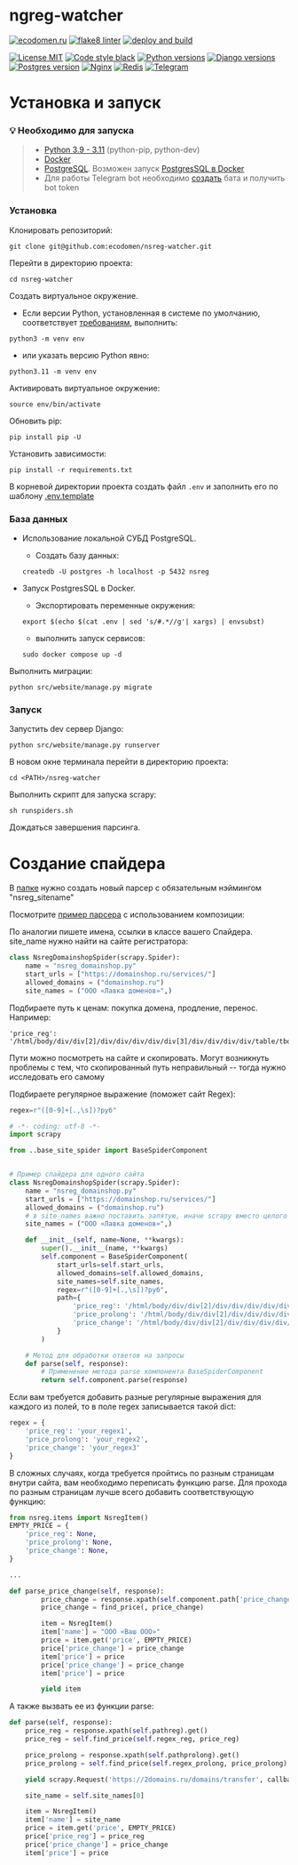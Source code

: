 # ngreg-watcher

[![ecodomen.ru](https://img.shields.io/website?url=https%3A%2F%2Fecodomen.ru%2F)](https://ecodomen.ru/)
[![flake8 linter](https://github.com/ecodomen/nsreg-watcher/actions/workflows/linter.yml/badge.svg)](https://github.com/ecodomen/nsreg-watcher/actions/workflows/linter.yml)
[![deploy and build](https://github.com/ecodomen/nsreg-watcher/actions/workflows/deploy.yml/badge.svg)](https://github.com/ecodomen/nsreg-watcher/actions/workflows/deploy.yml)

[![License MIT](https://img.shields.io/badge/licence-MIT-%3A%2F%2F)](https://opensource.org/license/mit/)
[![Code style black](https://img.shields.io/badge/code%20style-black-black)](https://github.com/psf/black)
[![Python versions](https://img.shields.io/badge/python-3.10%20%7C3.11-blue)](https://www.python.org/)
[![Django versions](https://img.shields.io/badge/django-4.1-blue?logo=django)](https://www.djangoproject.com/)
[![Postgres version](https://img.shields.io/badge/PSQL-16-blue?logo=postgresql)](https://www.postgresql.org/)
[![Nginx](https://img.shields.io/badge/nginx-%23009639.svg?logo=nginx&logoColor=white)](https://nginx.org/)
[![Redis](https://img.shields.io/badge/redis-%23DD0031.svg?logo=redis&logoColor=white)](https://redis.io/)
[![Telegram](https://img.shields.io/badge/telegram-blue.svg?logo=telegram&logoColor=white)](https://redis.io/)

# Установка и запуск

### 💡 Необходимо для запуска

>- [Python 3.9 - 3.11](https://www.python.org/downloads/) (python-pip, python-dev)
>- [Docker](https://docs.docker.com/engine/install/)
>- [PostgreSQL](https://www.postgresql.org/download/). Возможен запуск [PostgresSQL в Docker](#база-данных)
>- Для работы Telegram bot необходимо [создать](https://core.telegram.org/bots#how-do-i-create-a-bot) бата и получить
   bot token

### Установка

Клонировать репозиторий:

```shell
git clone git@github.com:ecodomen/nsreg-watcher.git
```

Перейти в директорию проекта:

```shell
cd nsreg-watcher
```

Создать виртуальное окружение.

- Если версии Python, установленная в системе по умолчанию, соответствует [требованиям](#-необходимо-для-запуска),
  выполнить:

```shell
python3 -m venv env
```

- или указать версию Python явно:

```shell
python3.11 -m venv env
```

Активировать виртуальное окружение:

```shell
source env/bin/activate
```

Обновить pip:

```shell
pip install pip -U
```

Установить зависимости:

```shell
pip install -r requirements.txt
```

В корневой директории проекта создать файл `.env` и заполнить его по шаблону [.env.template](.env.template)

### База данных

- Использование локальной СУБД PostgreSQL.
    - Создать базу данных:
   ```shell
   createdb -U postgres -h localhost -p 5432 nsreg
   ```

- Запуск PostgresSQL в Docker.
    - Экспортировать переменные окружения:
   ```shell
   export $(echo $(cat .env | sed 's/#.*//g'| xargs) | envsubst)
   ```
    - выполнить запуск сервисов:
   ```shell
   sudo docker compose up -d
   ```

Выполнить миграции:

```shell
python src/website/manage.py migrate
```

### Запуск

Запустить dev сервер Django:

```shell
python src/website/manage.py runserver
```

В новом окне терминала перейти в директорию проекта:

```shell
cd <PATH>/nsreg-watcher
```

Выполнить скрипт для запуска scrapy:

```shell
sh runspiders.sh
```

Дождаться завершения парсинга.

# Создание спайдера

В [папке](src/grabber/nsreg/spiders) нужно создать новый парсер с обязательным
нэймингом "nsreg_sitename"

Посмотрите [пример парсера](src/grabber/nsreg/spiders/nsreg_domainshop.py) с использованием композиции:

По аналогии пишете имена, ссылки в классе вашего Спайдера. site_name нужно найти на сайте регистратора:

```python
class NsregDomainshopSpider(scrapy.Spider):
    name = "nsreg_domainshop.py"
    start_urls = ["https://domainshop.ru/services/"]
    allowed_domains = ("domainshop.ru")
    site_names = ("ООО «Лавка доменов»",)
```

Подбираете путь к ценам: покупка домена, продление, перенос. Например:

```
'price_reg': '/html/body/div/div[2]/div/div/div/div/div[3]/div/div/div/div/table/tbody/tr[1]/td[2]/div/text()'
```

Пути можно посмотреть на сайте и скопировать. Могут возникнуть проблемы с тем, что скопированный путь неправильный --
тогда нужно исследовать его самому

Подбираете регулярное выражение (поможет сайт Regex):

```python
regex=r"([0-9]+[.,\s])?руб"
```

```python
# -*- coding: utf-8 -*-
import scrapy

from ..base_site_spider import BaseSpiderComponent


# Пример спайдера для одного сайта
class NsregDomainshopSpider(scrapy.Spider):
    name = "nsreg_domainshop.py"
    start_urls = ["https://domainshop.ru/services/"]
    allowed_domains = ("domainshop.ru")
    # в site_names важно поставить запятую, иначе scrapy вместо целого названия вставит одну букву
    site_names = ("ООО «Лавка доменов»",)

    def __init__(self, name=None, **kwargs):
        super().__init__(name, **kwargs)
        self.component = BaseSpiderComponent(
            start_urls=self.start_urls,
            allowed_domains=self.allowed_domains,
            site_names=self.site_names,
            regex=r"([0-9]+[.,\s])?руб",
            path={
                'price_reg': '/html/body/div/div[2]/div/div/div/div/div[3]/div/div/div/div/table/tbody/tr[1]/td[2]/div/text()',
                'price_prolong': '/html/body/div/div[2]/div/div/div/div/div[3]/div/div/div/div/table/tbody/tr[4]/td[2]/div/p/text()',
                'price_change': '/html/body/div/div[2]/div/div/div/div/div[3]/div/div/div/div/table/tbody/tr[7]/td[2]/div/text()'
            }
        )

    # Метод для обработки ответов на запросы
    def parse(self, response):
        # Применение метода parse компонента BaseSpiderComponent
        return self.component.parse(response)
```

Если вам требуется добавить разные регулярные выражения для каждого из полей, то в поле regex записывается такой dict:

```python
regex = {
    'price_reg': 'your_regex1',
    'price_prolong': 'your_regex2',
    'price_change': 'your_regex3'
}
```

В сложных случаях, когда требуется пройтись по разным страницам внутри сайта, вам необходимо переписать функцию parse.
Для прохода по разным страницам лучше всего добавить соответствующую функцию:

```python
from nsreg.items import NsregItem()
EMPTY_PRICE = {
    'price_reg': None,
    'price_prolong': None,
    'price_change': None,
}

...

def parse_price_change(self, response):
        price_change = response.xpath(self.component.path['price_change']).get()
        price_change = find_price(, price_change)

        item = NsregItem()
        item['name'] = "ООО «Ваш ООО»"
        price = item.get('price', EMPTY_PRICE)
        price['price_change'] = price_change
        item['price'] = price
        price['price_change'] = price_change
        item['price'] = price

        yield item
```

А также вызвать ее из функции parse:

```python
def parse(self, response):
    price_reg = response.xpath(self.pathreg).get()
    price_reg = self.find_price(self.regex_reg, price_reg)

    price_prolong = response.xpath(self.pathprolong).get()
    price_prolong = self.find_price(self.regex_prolong, price_prolong)

    yield scrapy.Request('https://2domains.ru/domains/transfer', callback=self.parse_price_change)

    site_name = self.site_names[0]

    item = NsregItem()
    item['name'] = site_name
    price = item.get('price', EMPTY_PRICE)
    price['price_reg'] = price_reg
    price['price_change'] = price_change
    item['price'] = price
```